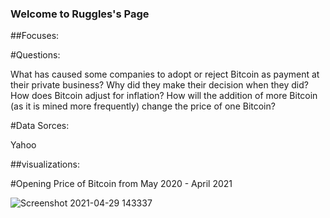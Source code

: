 
### Welcome to Ruggles's Page

##Focuses:

#Questions:

What has caused some companies to adopt or reject Bitcoin as payment at their private business? Why did they make their decision when they did? 
How does Bitcoin adjust for inflation? How will the addition of more Bitcoin (as it is mined more frequently) change the price of one Bitcoin? 

#Data Sorces:

Yahoo

##visualizations:

#Opening Price of Bitcoin from May 2020 - April 2021

![Screenshot 2021-04-29 143337](https://user-images.githubusercontent.com/82183767/116621417-fa05ba80-a8f7-11eb-8e64-d1068f3fd0bf.png)
